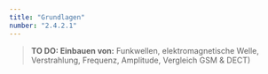 ```yaml
---
title: "Grundlagen"
number: "2.4.2.1"
---
```


> **TO DO: Einbauen von:** Funkwellen, elektromagnetische Welle, Verstrahlung, Frequenz, Amplitude, Vergleich GSM & DECT) 